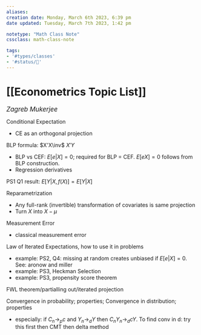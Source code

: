 ```yaml
---
aliases:
creation date: Monday, March 6th 2023, 6:39 pm
date updated: Tuesday, March 7th 2023, 1:42 pm

notetype: "Math Class Note"
cssclass: math-class-note

tags: 
- '#types/classes'
- '#status/🚧'
---
```


# [[Econometrics Topic List]]
<span style = "font-size:120%"><i >Zagreb Mukerjee </i></span>

Conditional Expectation
- CE as an orthogonal projection

BLP formula: $X'X\inv$ $X'Y$
- BLP vs CEF: $E[e|X] = 0$; required for BLP = CEF. $E[eX] = 0$ follows from BLP construction.
- Regression derivatives

PS1 Q1 result: $E[Y|X, f(X)] = E[Y|X]$ 

Reparametrization
- Any full-rank (invertible) transformation of covariates is same projection
- Turn $X$ into $X- \mu$ 

Measurement Error
- classical measurement error 

Law of Iterated Expectations, how to use it in problems
- example: PS2, Q4: missing at random creates unbiased if $E[e|X]=0$. See: aronow and miller 
- example: PS3, Heckman Selection
- example: PS3, propensity score theorem

FWL theorem/partialling out/iterated projection

Convergence in probability; properties; Convergence in distribution; properties
- especially: if $C_n \to_p c$ and $Y_n \to_d Y$ then $C_n Y_n \to_d cY$. To find conv in d: try this first then CMT then delta method

